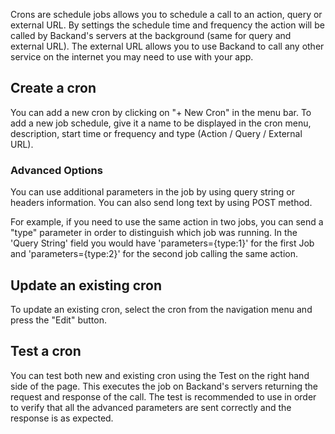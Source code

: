 Crons are schedule jobs allows you to schedule a call to an action, query or external URL. By settings the schedule
time and frequency the action will be called by Backand's servers at the background (same for query and external URL). The external URL allows you to use Backand to call any other service on the internet you may need to use with your app.

## Create a cron

You can add a new cron by clicking on "+ New Cron" in the menu bar.
To add a new job schedule, give it a name to be displayed in the cron menu, description, start time or frequency and type (Action / Query / External URL).

### Advanced Options
You can use additional parameters in the job by using query string or headers information. You can also send long
text by using POST method.

For example, if you need to use the same action in two jobs, you can send a "type"
parameter in order to distinguish which job was running. In the 'Query String' field you would have 'parameters={type:1}' for the first Job and 'parameters={type:2}' for the second job calling the same action.

## Update an existing cron

To update an existing cron, select the cron from the navigation menu and press the "Edit" button.

## Test a cron

You can test both new and existing cron using the Test on the right hand side of the page. This executes the job on
Backand's servers returning the request and response of the call. The test is recommended to use in order to verify that all the advanced parameters are sent correctly and the response is as expected.

